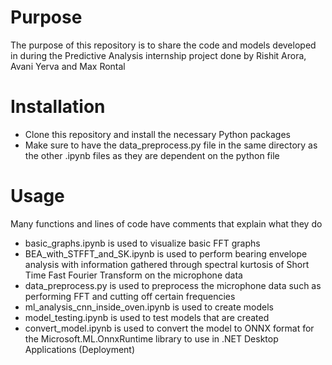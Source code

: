 # Purpose

The purpose of this repository is to share the code and models developed in during the Predictive Analysis internship project done by Rishit Arora, Avani Yerva and Max Rontal

# Installation

- Clone this repository and install the necessary Python packages
- Make sure to have the data_preprocess.py file in the same directory as the other .ipynb files as they are dependent on the python file

# Usage

Many functions and lines of code have comments that explain what they do
- basic_graphs.ipynb is used to visualize basic FFT graphs
- BEA_with_STFFT_and_SK.ipynb is used to perform bearing envelope analysis with information gathered through spectral kurtosis of Short Time Fast Fourier Transform on the microphone data
- data_preprocess.py is used to preprocess the microphone data such as performing FFT and cutting off certain frequencies
- ml_analysis_cnn_inside_oven.ipynb is used to create models
- model_testing.ipynb is used to test models that are created
- convert_model.ipynb is used to convert the model to ONNX format for the Microsoft.ML.OnnxRuntime library to use in .NET Desktop Applications (Deployment)
